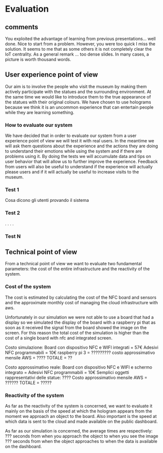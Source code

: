 # Evaluation 

## comments
You exploited the advantage of learning from previous presentations... well done. Nice to start from a problem. 
However, you were too quick I miss the solution. It seems to me that as some others it is not completely clear the IoT centrality. 
As a general remark ... too dense slides. In many cases, a picture is worth thousand words.



## User experience point of view
Our aim is to involve the people who visit the museum by making them actively participate with the statues and the surrounding environment.
At the same time we would like to introduce them to the true appearance of the statues with their original colours.
We have chosen to use holograms because we think it is an uncommon experience that can entertain people while they are learning something. 


### How to evaluate our system
We have decided that in order to evaluate our system from a user experience point of view we will test it with real users.
In the meantime we will ask them questions about the experience and the actions they are doing to understand their emotions while using the system and if there are problems using it.
By doing the tests we will accumulate data and tips on user behavior that will allow us to further improve the experience.
Feedback from users will also be useful to understand if the experience will actually please users and if it will actually
be useful to increase visits to the museum.


### Test 1
Cosa dicono gli utenti provando il sistema

### Test 2
.
.
.
.

### Test N



## Technical point of view
From a technical point of view we want to evaluate two fundamental parameters: the cost of the entire infrastructure and the reactivity of the system.

### Cost of the system
The cost is estimated by calculating the cost of the NFC board and sensors and the approximate monthly cost of managing the cloud infrastructure with aws.

Unfortunately in our simulation we were not able to use a board that had a display so we simulated the display of the board with a raspberry pi that as soon as it received the signal from the board showed the image on the screen. For this reason the total cost of the simulation is higher than the cost of a single board with nfc and integrated screen.


Costo simulazione:
Board con dispositivo NFC e WIFI integrati = 57€
Adesivi NFC programmabili = 10€
raspberry pi 3 = ?????????
costo approssimativo mensile AWS = ????
TOTALE = ??

Costo approssimativo reale:
Board con dispositivo NFC e WIFI e schermo integrato = 
Adesivi NFC programmabili = 10€
Semplici oggetti rappresentativi delle statue: ????
Costo approssimativo mensile AWS = ??????
TOTALE = ?????




### Reactivity of the system
As far as the reactivity of the system is concerned, we want to evaluate it mainly on the basis of the speed at which the hologram appears from the moment we approach an object to the board.
Also important is the speed at which data is sent to the cloud and made available on the public dashboard.

As far as our simulation is concerned, the average times are respectively:
??? seconds from when you approach the object to when you see the image
??? seconds from when the object approaches to when the data is available on the dashboard.



